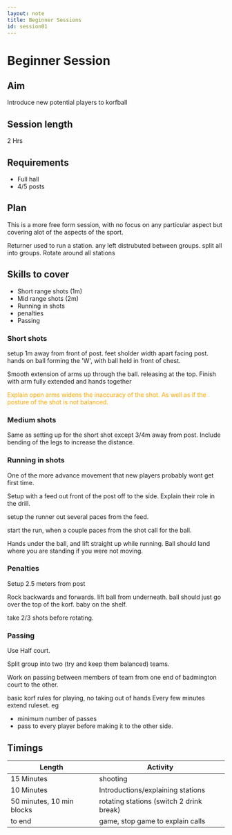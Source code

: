```yaml
---
layout: note
title: Beginner Sessions
id: session01
---
```


# Beginner Session

## Aim
Introduce new potential players to korfball

## Session length 
2 Hrs

## Requirements

* Full hall
* 4/5 posts


## Plan
This is a more free form session, with no focus on any particular aspect but covering alot of the aspects of the sport. 

Returner used to run a station. any left distrubuted between groups.
split all into groups. Rotate around all stations

## Skills to cover

* Short range shots (1m)
* Mid range shots (2m)
* Running in shots
* penalties
* Passing 

### Short shots
setup 1m away from front of post. feet sholder width apart facing post. hands on ball forming the 'W', with ball held in front of chest.

Smooth extension of arms up through the ball. releasing at the top. Finish with arm fully extended and hands together

<span style="color:orange">
Explain open arms widens the inaccuracy of the shot. As well as if the posture of the shot is not balanced.
</span>


### Medium shots
Same as setting up for the short shot except 3/4m away from post. Include bending of the legs to increase the distance.

### Running in shots
One of the more advance movement that new players probably wont get first time.

Setup with a feed out front of the post off to the side. Explain their role in the drill.

setup the runner out several paces from the feed. 

start the run, when a couple paces from the shot call for the ball.

Hands under the ball, and lift straight up while running. Ball should land where you are standing if you were not moving.

### Penalties
Setup 2.5 meters from post

Rock backwards and forwards. lift ball from underneath. ball should just go over the top of the korf.
baby on the shelf.

take 2/3 shots before rotating.

### Passing

Use Half court.

Split group into two  (try and keep them balanced) teams.

Work on passing between members of team from one end of badmington court to the other. 
 
basic korf rules for playing, no taking out of hands 
Every few minutes extend ruleset. eg

* minimum number of passes
* pass to every player before making it to the other side.


## Timings
| Length | Activity |
| --- | --- |
| 15 Minutes | shooting |
| 10 Minutes | Introductions/explaining stations |
| 50 minutes, 10 min blocks | rotating stations (switch 2 drink break) |
| to end | game, stop game to explain calls |